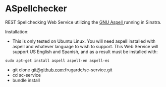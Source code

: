ASpellchecker
=========

REST Spellchecking Web Service utilizing the [GNU Aspell ](http://aspell.net/ "ASpell") running in Sinatra.

Installation:
  - This is only tested on Ubuntu Linux.  You will need aspell installed with aspell and whatever language to wish to support.  This Web Service will support US English and Spanish, and as a result must be installed with:
```
sudo apt-get install aspell aspell-en aspell-es
```
  - git clone git@github.com:frugardc/sc-service.git
  - cd sc-service
  - bundle install
